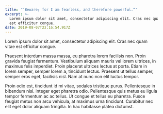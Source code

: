 ```yaml
---
title: '“Beware; for I am fearless, and therefore powerful.”'
excerpt: >-
  Lorem ipsum dolor sit amet, consectetur adipiscing elit. Cras nec quam vitae
  est efficitur congue. 
date: 2019-08-07T22:16:54.917Z
---
```

Lorem ipsum dolor sit amet, consectetur adipiscing elit. Cras nec quam vitae est efficitur congue. 

Praesent interdum massa massa, eu pharetra lorem facilisis non. Proin gravida feugiat fermentum. Vestibulum aliquam mauris vel lorem ultrices, in maximus felis imperdiet. Proin placerat ultrices lectus at porta. Etiam in lorem semper, semper lorem a, tincidunt lectus. Praesent ut tellus semper, semper eros eget, facilisis nisl. Nam at nunc non elit luctus tempor. 

Proin odio est, tincidunt id mi vitae, sodales tristique purus. Pellentesque in bibendum nisi. Integer eget pharetra odio. Pellentesque quis metus eu ligula tempor fermentum ac ac tellus. Ut congue et tellus eu pharetra. Fusce feugiat metus non arcu vehicula, at maximus urna tincidunt. Curabitur nec elit eget dolor aliquam fringilla. In hac habitasse platea dictumst.
